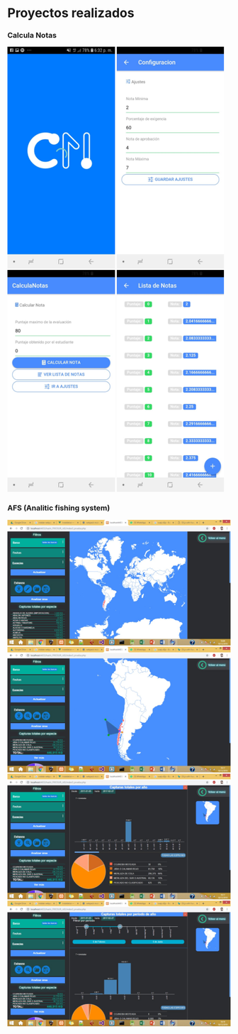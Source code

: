 
<link rel="stylesheet" href="https://stackpath.bootstrapcdn.com/bootstrap/4.1.3/css/bootstrap.min.css" />
<style>
img{max-height: 500px;}
</style>
<h1 class="text-primary">Proyectos realizados</h1>

<h3 class="text-primary">Calcula Notas</h3>
<img src="https://github.com/Roderick777/muestraProyectosRealizados/blob/master/CalculaNotas/calculanotas1.jpeg">
<img src="https://github.com/Roderick777/muestraProyectosRealizados/blob/master/CalculaNotas/calculanotas2.jpeg">
<img src="https://github.com/Roderick777/muestraProyectosRealizados/blob/master/CalculaNotas/calculanotas3.jpeg">
<img src="https://github.com/Roderick777/muestraProyectosRealizados/blob/master/CalculaNotas/calculanotas4.jpeg">

<h3 class="text-primary">AFS (Analitic fishing system)</h3>
<img src="https://github.com/Roderick777/muestraProyectosRealizados/blob/master/Afs/afs1.jpeg">
<img src="https://github.com/Roderick777/muestraProyectosRealizados/blob/master/Afs/afs2.jpeg">
<img src="https://github.com/Roderick777/muestraProyectosRealizados/blob/master/Afs/afs3.jpeg">
<img src="https://github.com/Roderick777/muestraProyectosRealizados/blob/master/Afs/afs4.jpeg">
